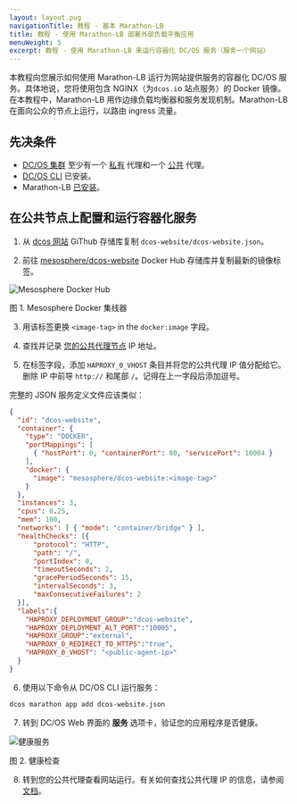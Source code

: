 ```yaml
---
layout: layout.pug
navigationTitle: 教程 - 基本 Marathon-LB
title: 教程 - 使用 Marathon-LB 部署外部负载平衡应用
menuWeight: 5
excerpt: 教程 - 使用 Marathon-LB 来运行容器化 DC/OS 服务（服务一个网站）
---
```


本教程向您展示如何使用 Marathon-LB 运行为网站提供服务的容器化 DC/OS 服务。具体地说，您将使用包含 NGINX（为`dcos.i`o 站点服务）的 Docker 镜像。在本教程中，Marathon-LB 用作边缘负载均衡器和服务发现机制。Marathon-LB 在面向公众的节点上运行，以路由 ingress 流量。

## 先决条件
- [DC/OS 集群](/mesosphere/dcos/cn/1.11/installing/oss/) 至少有一个 [私有](/mesosphere/dcos/cn/1.11/overview/concepts/#private-agent-node) 代理和一个 [公共](/mesosphere/dcos/cn/1.11/overview/concepts/#public-agent-node) 代理。
- [DC/OS CLI](/mesosphere/dcos/cn/1.11/cli/install/) 已安装。
- Marathon-LB [已安装](/mesosphere/dcos/cn/services/marathon-lb/usage-ee/)。

## 在公共节点上配置和运行容器化服务

1. 从 [dcos 网站](https://github.com/dcos/dcos-website/blob/develop/dcos-website.json) GiThub 存储库复制 `dcos-website/dcos-website.json`。

1. 前往 [mesosphere/dcos-website](https://hub.docker.com/r/mesosphere/dcos-website/tags/) Docker Hub 存储库并复制最新的镜像标签。

 ![Mesosphere Docker Hub](/mesosphere/dcos/cn/1.11/img/dockerhub.png)

 图 1. Mesosphere Docker 集线器

3. 用该标签更换 `<image-tag>` in the `docker:image` 字段。

1. 查找并记录 [您的公共代理节点](/mesosphere/dcos/cn/1.11/administering-clusters/locate-public-agent/) IP 地址。

1. 在标签字段，添加 `HAPROXY_0_VHOST` 条目并将您的公共代理 IP 值分配给它。删除 IP 中前导 `http://` 和尾部 `/`。记得在上一字段后添加逗号。

完整的 JSON 服务定义文件应该类似：

  ```json
  {
    "id": "dcos-website",
    "container": {
      "type": "DOCKER",
      "portMappings": [
        { "hostPort": 0, "containerPort": 80, "servicePort": 10004 }
      ],
      "docker": {
        "image": "mesosphere/dcos-website:<image-tag>"
      }
    },
    "instances": 3,
    "cpus": 0.25,
    "mem": 100,
    "networks": [ { "mode": "container/bridge" } ],
    "healthChecks": [{
        "protocol": "HTTP",
        "path": "/",
        "portIndex": 0,
        "timeoutSeconds": 2,
        "gracePeriodSeconds": 15,
        "intervalSeconds": 3,
        "maxConsecutiveFailures": 2
    }],
    "labels":{
      "HAPROXY_DEPLOYMENT_GROUP":"dcos-website",
      "HAPROXY_DEPLOYMENT_ALT_PORT":"10005",
      "HAPROXY_GROUP":"external",
      "HAPROXY_0_REDIRECT_TO_HTTPS":"true",
      "HAPROXY_0_VHOST": "<public-agent-ip>"
    }
  }
  ```

6. 使用以下命令从 DC/OS CLI 运行服务：

  ```bash
  dcos marathon app add dcos-website.json
  ```

7. 转到 DC/OS Web 界面的 **服务** 选项卡，验证您的应用程序是否健康。

![健康服务](/mesosphere/dcos/cn/1.11/img/healthy-dcos-website.png)

图 2. 健康检查

8. 转到您的公共代理查看网站运行。有关如何查找公共代理 IP 的信息，请参阅 [文档](/mesosphere/dcos/cn/1.11/administering-clusters/locate-public-agent/)。
